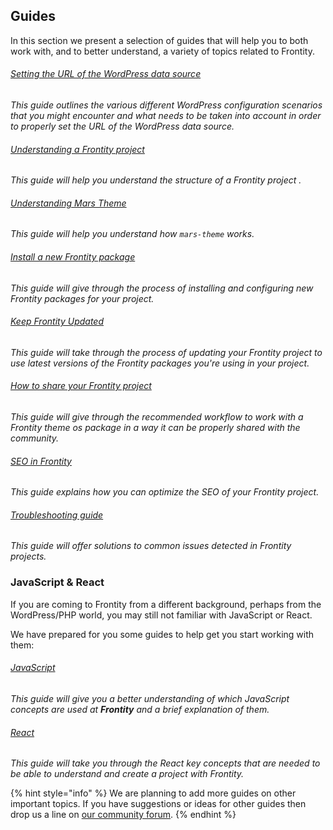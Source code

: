 ## Guides

In this section we present a selection of guides that will help you to both work with, and to better understand, a variety of topics related to Frontity.

###### [Setting the URL of the WordPress data source](setting-url-wordpress-source-data.md)
*This guide outlines the various different WordPress configuration scenarios that you might encounter and what needs to be taken into account in order to properly set the URL of the WordPress data source.*

###### [Understanding a Frontity project](understanding-mars-theme.md)
*This guide will help you understand the structure of a Frontity project .*

###### [Understanding Mars Theme](understanding-mars-theme-1.md)
*This guide will help you understand how `mars-theme` works.*

###### [Install a new Frontity package](install-a-new-package.md)
*This guide will give through the process of installing and configuring new Frontity packages for your project.*

###### [Keep Frontity Updated](keep-frontity-updated.md)
*This guide will take through the process of updating your Frontity project to use latest versions of the Frontity packages you're using in your project.*

###### [How to share your Frontity project](how-to-share-a-frontity-project.md)
*This guide will give through the recommended workflow to work with a Frontity theme os package in a way it can be properly shared with the community.*

###### [SEO in Frontity](seo.md)
*This guide explains how you can optimize the SEO of your Frontity project.*


###### [Troubleshooting guide](troubleshooting.md)
*This guide will offer solutions to common issues detected in Frontity projects.*


### JavaScript & React

If you are coming to Frontity from a different background, perhaps from the WordPress/PHP world, you may still not familiar with JavaScript or React.

We have prepared for you some guides to help get you start working with them:

###### [JavaScript](javascript-basics.md)
*This guide will give you a better understanding of which JavaScript concepts are used at **Frontity** and a brief explanation of them.*

###### [React](react-basic.md)
*This guide will take you through the React key concepts that are needed to be able to understand and create a project with Frontity.*


{% hint style="info" %}
We are planning to add more guides on other important topics. If you have suggestions or ideas for other guides then drop us a line on [our community forum](https://community.frontity.org/c/docs-and-tutorials).
{% endhint %}
